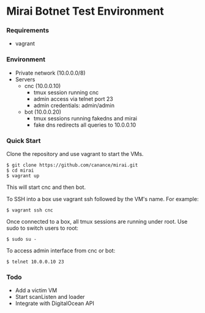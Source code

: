 # Mirai Botnet Test Environment

### Requirements
- vagrant

### Environment
- Private network (10.0.0.0/8)
- Servers
  - cnc (10.0.0.10)
    - tmux session running cnc
    - admin access via telnet port 23
    - admin credentials: admin/admin
  - bot (10.0.0.20)
    - tmux sessions running fakedns and mirai
    - fake dns redirects all queries to 10.0.0.10

### Quick Start

Clone the repository and use vagrant to start the VMs.  
```
$ git clone https://github.com/canance/mirai.git
$ cd mirai
$ vagrant up
```
This will start cnc and then bot.  

To SSH into a box use vagrant ssh followed by the VM's name.  For example:
```
$ vagrant ssh cnc
```

Once connected to a box, all tmux sessions are running under root.  Use sudo to switch users to root:
```
$ sudo su -
```

To access admin interface from cnc or bot:
```
$ telnet 10.0.0.10 23
```

### Todo
- Add a victim VM
- Start scanListen and loader
- Integrate with DigitalOcean API
